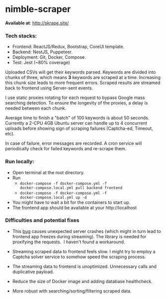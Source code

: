 # nimble-scraper
**Available at**: http://skrape.site/

### Tech stacks:
- Frontend: ReactJS/Redux, Bootstrap, CoreUI template.
- Backend: NestJS, Puppeteer.
- Deployment: Git, Docker, Compose.
- Test: Jest (~80% coverage)

Uploaded CSVs will get their keywords parsed. Keywords are divided into chunks of three, which means **3** keywords are scraped at a time. Increasing this chunk size leads to more frequent errors. Scraped results are streamed back to frontend using Server-sent events.

I use static proxies rotating for each request to bypass Google mass searching detection. To ensure the longevity of the proxies, a delay is needed between each chunk.

Average time to finish a "batch" of 100 keywords is about 50 seconds. Currently a 2-CPU 4GB Ubuntu server can handle up to 4 concurrent uploads before showing sign of scraping failures (Captcha-ed, Timeout, etc).

In case of failure, error messages are recorded. A cron service will periodically check for failed keywords and re-scrape them.

### Run locally: 

- Open terminal at the root directory.
- Run 
    - <code>docker-compose -f docker-compose.yml -f docker-compose.local.yml pull backend frontend </code>
    - <code>docker-compose -f docker-compose.yml -f docker-compose.local.yml up -d </code>
- You might have to wait a bit for the containers to start up.
- The frontend app should be available at your http://localhost

### Difficulties and potential fixes
- This [bug](https://github.com/Cuadrix/puppeteer-page-proxy/issues/76) causes unexpected server crashes (which might in turn lead to frontend app freezes during streaming). The library is needed for proxifying the requests.  I haven't found a workaround.

- Streaming scraped data to frontend feels slow. I might try to employ a Captcha solver service to somehow speed the scraping process.

- The streaming data to frontend is unoptimized. Unnecessary calls and duplicative payload.

- Reduce the size of Docker image and adding database healthcheck.

- More robust with searching/sorting/filtering scraped data.